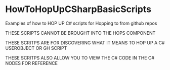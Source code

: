 # HowToHopUpCSharpBasicScripts
Examples of how to HOP UP C# scripts for Hopping to from github repos

THESE SCRIPTS CANNOT BE BROUGHT INTO THE HOPS COMPONENT

THESE SCRITPS ARE FOR DISCOVERING WHAT IT MEANS TO HOP UP A C# USEROBJECT OR GH SCRIPT

THESE SCRITPS ALSO ALLOW YOU TO VIEW THE C# CODE IN THE C# NODES FOR REFERENCE

